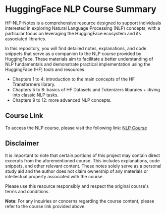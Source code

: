 # HuggingFace NLP Course Summary


HF-NLP-Notes is a comprehensive resource designed to support individuals interested in exploring Natural Language Processing (NLP) concepts, with a particular focus on leveraging the HuggingFace ecosystem and its associated libraries.

In this repository, you will find detailed notes, explanations, and code snippets that serve as a companion to the NLP course provided by HuggingFace. These materials aim to facilitate a better understanding of NLP fundamentals and demonstrate practical implementation using the HuggingFace (HF) tools and resources.

- Chapters 1 to 4: introduction to the main concepts of the HF Transformers library.   
- Chapters 5 to 8: basics of HF Datasets and Tokenizers libaraies + diving into classic NLP tasks.
- Chapters 9 to 12: more advanced NLP concepts. 

## Course Link
To access the NLP course, please visit the following link: [NLP Course](https://huggingface.co/learn/nlp-course/chapter1/1)

## Disclaimer
It is important to note that certain portions of this project may contain direct excerpts from the aforementioned course. This includes explanations, code snippets, and other relevant content. These notes solely serve as a personal study aid and the author does not claim ownership of any materials or intellectual property associated with the course.

Please use this resource responsibly and respect the original course's terms and conditions.

**Note**: For any inquiries or concerns regarding the course content, please refer to the course link provided above.